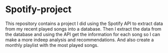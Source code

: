 # Spotify-project
This repository contains a project I did using the Spotify API to extract data from my recent played songs into a database. Then I extract the data from the database and using the API get the information for each song so I can make a more indeep analysis and recommendations. And also create a monthly playlist with the most played songs.

